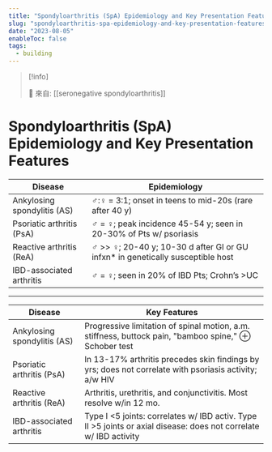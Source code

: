 ```yaml
---
title: "Spondyloarthritis (SpA) Epidemiology and Key Presentation Features"
slug: "spondyloarthritis-spa-epidemiology-and-key-presentation-features"
date: "2023-08-05"
enableToc: false
tags:
  - building
---
```


> [!info]
>
> 🌱 來自: [[seronegative spondyloarthritis]]

# Spondyloarthritis (SpA) Epidemiology and Key Presentation Features

| Disease                     | Epidemiology                                                                    |
| --------------------------- | ------------------------------------------------------------------------------- |
| Ankylosing spondylitis (AS) | ♂:♀ = 3:1; onset in teens to mid-20s (rare after 40 y)                          |
| Psoriatic arthritis (PsA)   | ♂ = ♀; peak incidence 45-54 y; seen in 20-30% of Pts w/ psoriasis               |
| Reactive arthritis (ReA)    | ♂ >> ♀; 20-40 y; 10-30 d after GI or GU infxn\* in genetically susceptible host |
| IBD-associated arthritis    | ♂ = ♀; seen in 20% of IBD Pts; Crohn’s >UC                                      |

---

| Disease                     | Key Features                                                                                                      |
| --------------------------- | ----------------------------------------------------------------------------------------------------------------- |
| Ankylosing spondylitis (AS) | Progressive limitation of spinal motion, a.m. stiffness, buttock pain, "bamboo spine," ⊕ Schober test             |
| Psoriatic arthritis (PsA)   | In 13-17% arthritis precedes skin findings by yrs; does not correlate with psoriasis activity; a/w HIV            |
| Reactive arthritis (ReA)    | Arthritis, urethritis, and conjunctivitis. Most resolve w/in 12 mo.                                               |
| IBD-associated arthritis    | Type I <5 joints: correlates w/ IBD activ. Type II >5 joints or axial disease: does not correlate w/ IBD activity |

